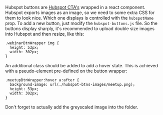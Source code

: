 Hubspot buttons are [Hubspot CTA's](https://app.hubspot.com/ctas-beta/4210858) wrapped in a react component. Hubspot exports images as an image, so we need to some extra CSS for them to look nice. Which one displays is controlled with the `hubspotName` prop. To add a new button, just modify the `hubspot-buttons.js` file. So the buttons display sharply, it's recommended to upload double size images into Hubspot and then resize, like this:

```
.webinarBtnWrapper img {
  height: 53px;
  width: 302px;
}
```

An additional class should be added to add a hover state. This is achieved with a pseudo-element pre-defined on the button wrapper:

```
.meetupBtnWrapper:hover a:after {
  background-image: url(./hubspot-btns-images/meetup.png);
  height: 53px;
  width: 302px;
}
```

Don't forget to actually add the greyscaled image into the folder.